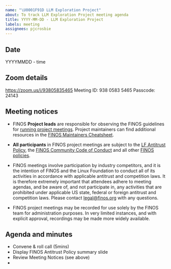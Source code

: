 ```yaml
---
name: "\U0001F91D LLM Exploration Project"
about: To track LLM Exploration Project meeting agenda
title: YYYY-MM-DD - LLM Exploration Project
labels: meeting
assignees: pjcrosbie
---
```


## Date
YYYYMMDD - time

## Zoom details
https://zoom.us/j/93805835465
Meeting ID: 938 0583 5465
Passcode: 24143


## Meeting notices
- FINOS **Project leads** are responsible for observing the FINOS guidelines for [running project meetings](https://community.finos.org/docs/governance/meeting-procedures/). Project maintainers can find additional resources in the [FINOS Maintainers Cheatsheet](https://community.finos.org/docs/finos-maintainers-cheatsheet).

- **All participants** in FINOS project meetings are subject to the [LF Antitrust Policy](https://www.linuxfoundation.org/antitrust-policy/), the [FINOS Community Code of Conduct](https://community.finos.org/docs/governance/code-of-conduct) and all other [FINOS policies](https://community.finos.org/docs/governance/#policies). 

- FINOS meetings involve participation by industry competitors, and it is the intention of FINOS and the Linux Foundation to conduct all of its activities in accordance with applicable antitrust and competition laws. It is therefore extremely important that attendees adhere to meeting agendas, and be aware of, and not participate in, any activities that are prohibited under applicable US state, federal or foreign antitrust and competition laws. Please contact legal@finos.org with any questions.

- FINOS project meetings may be recorded for use solely by the FINOS team for administration purposes. In very limited instances, and with explicit approval, recordings may be made more widely available.

## Agenda and minutes

- Convene & roll call (5mins)
- Display FINOS Antitrust Policy summary slide
- Review Meeting Notices (see above)
- 
